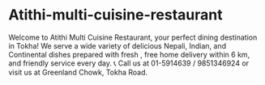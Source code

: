 # Atithi-multi-cuisine-restaurant
Welcome to Atithi Multi Cuisine Restaurant, your perfect dining destination in Tokha! We serve a wide variety of delicious Nepali, Indian, and Continental dishes prepared with fresh , free home delivery within 6 km, and friendly service every day. 📞 Call us at 01-5914639 / 9851346924 or visit us at Greenland Chowk, Tokha Road.
<!--
